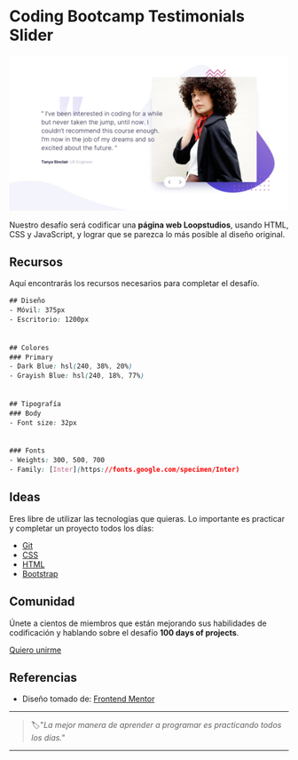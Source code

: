 # Coding Bootcamp Testimonials Slider

![coding bootcamp testimonials slider](./img/45-day.jpeg)

Nuestro desafío será codificar una **página web Loopstudios**, usando HTML, CSS y JavaScript, y lograr que se parezca lo más posible al diseño original.

## Recursos

Aquí encontrarás los recursos necesarios para completar el desafío.

```css
## Diseño
- Móvil: 375px
- Escritorio: 1200px


## Colores
### Primary
- Dark Blue: hsl(240, 38%, 20%)
- Grayish Blue: hsl(240, 18%, 77%)


## Tipografía
### Body
- Font size: 32px


### Fonts
- Weights: 300, 500, 700
- Family: [Inter](https://fonts.google.com/specimen/Inter)
```

## Ideas

Eres libre de utilizar las tecnologías que quieras. Lo importante es practicar y completar un proyecto todos los días:

- [Git](https://git-scm.com/)
- [CSS](https://www.w3schools.com/css/default.asp)
- [HTML](https://www.w3schools.com/html/default.asp)
- [Bootstrap](https://getbootstrap.com/)

## Comunidad

Únete a cientos de miembros que están mejorando sus habilidades de codificación y hablando sobre el desafío **100 days of projects**.

<a href="https://chat.whatsapp.com/LDaK0dksr8f7FbsTWSf0ww" class="btn">
  Quiero unirme
</a>


## Referencias

- Diseño tomado de: [Frontend Mentor](https://www.frontendmentor.io/challenges/coding-bootcamp-testimonials-slider-4FNyLA8JL)

---

> 🏷️"_La mejor manera de aprender a programar es practicando todos los días."_  

---